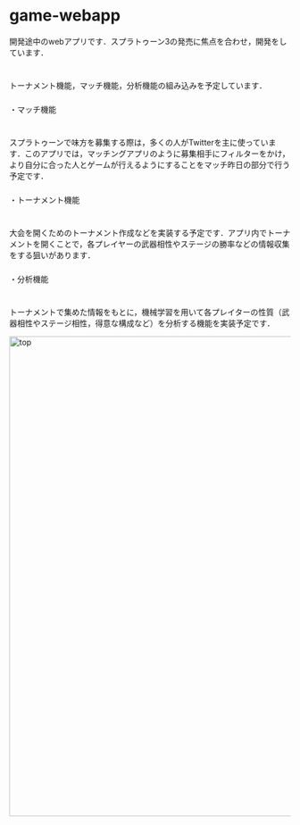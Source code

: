 # game-webapp
開発途中のwebアプリです．スプラトゥーン3の発売に焦点を合わせ，開発をしています．
#
トーナメント機能，マッチ機能，分析機能の組み込みを予定しています．
###
・マッチ機能
# 
スプラトゥーンで味方を募集する際は，多くの人がTwitterを主に使っています．このアプリでは，マッチングアプリのように募集相手にフィルターをかけ，より自分に合った人とゲームが行えるようにすることをマッチ昨日の部分で行う予定です．
###
・トーナメント機能
#
大会を開くためのトーナメント作成などを実装する予定です．アプリ内でトーナメントを開くことで，各プレイヤーの武器相性やステージの勝率などの情報収集をする狙いがあります．
###
・分析機能
# 
トーナメントで集めた情報をもとに，機械学習を用いて各プレイターの性質（武器相性やステージ相性，得意な構成など）を分析する機能を実装予定です．

<img width="860" alt="top" src="https://user-images.githubusercontent.com/104476684/173811906-91c78c14-42cf-473f-997f-9aae31884e8d.png">

